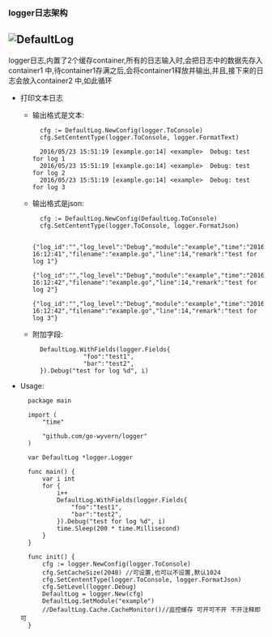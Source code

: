 ### logger日志架构

![DefaultLog](http://7xs3v3.com1.z0.glb.clouddn.com/pingxx_log.png)
-------------------------------------------------------------------
logger日志,内置了2个缓存container,所有的日志输入时,会把日志中的数据先存入container1
中,待container1存满之后,会将container1释放并输出,并且,接下来的日志会放入container2
中,如此循环

- 打印文本日志
    - 输出格式是文本:
    
            cfg := DefaultLog.NewConfig(logger.ToConsole)
            cfg.SetCententType(logger.ToConsole, logger.FormatText)
            
            2016/05/23 15:51:19 [example.go:14] <example>  Debug: test for log 1
            2016/05/23 15:51:19 [example.go:14] <example>  Debug: test for log 2
            2016/05/23 15:51:19 [example.go:14] <example>  Debug: test for log 3
            
    - 输出格式是json:
        
            cfg := DefaultLog.NewConfig(DefaultLog.ToConsole)
            cfg.SetCententType(logger.ToConsole, logger.FormatJson)
            
            {"log_id":"","log_level":"Debug","module":"example","time":"2016/05/23 16:12:41","filename":"example.go","line":14,"remark":"test for log 1"}
            {"log_id":"","log_level":"Debug","module":"example","time":"2016/05/23 16:12:42","filename":"example.go","line":14,"remark":"test for log 2"}
            {"log_id":"","log_level":"Debug","module":"example","time":"2016/05/23 16:12:42","filename":"example.go","line":14,"remark":"test for log 3"}

    - 附加字段:
    
            DefaultLog.WithFields(logger.Fields{
            			"foo":"test1",
            			"bar":"test2",
            }).Debug("test for log %d", i)
            
- Usage:

        package main
        
        import (
        	"time"
        
        	"github.com/go-wyvern/logger"
        )
        
        var DefaultLog *logger.Logger
        
        func main() {
        	var i int
        	for {
        		i++
        		DefaultLog.WithFields(logger.Fields{
        			"foo":"test1",
        			"bar":"test2",
        		}).Debug("test for log %d", i)
        		time.Sleep(200 * time.Millisecond)
        	}
        }
        
        func init() {
        	cfg := logger.NewConfig(logger.ToConsole)
        	cfg.SetCacheSize(2048) //可设置,也可以不设置,默认1024
        	cfg.SetCententType(logger.ToConsole, logger.FormatJson)
        	cfg.SetLevel(logger.Debug)
        	DefaultLog = logger.New(cfg)
        	DefaultLog.SetModule("example")
        	//DefaultLog.Cache.CacheMonitor()//监控缓存 可开可不开 不开注释即可
        }
    